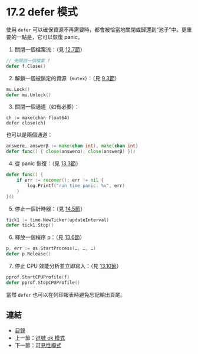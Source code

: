 # 17.2 defer 模式

使用 `defer` 可以確保資源不再需要時，都會被恰當地關閉或歸還到“池子”中。更重要的一點是，它可以恢復 panic。

1. 關閉一個檔案流：（見 [12.7節](12.7.md)）
```go
// 先開啟一個檔案 f
defer f.Close()
```

2. 解鎖一個被鎖定的資源（`mutex`）：（見 [9.3節](09.3.md)）
```go
mu.Lock()
defer mu.Unlock()
```

3. 關閉一個通道（如有必要）：
```
ch := make(chan float64)
defer close(ch)
```

也可以是兩個通道：
```go
answerα, answerβ := make(chan int), make(chan int)
defer func() { close(answerα); close(answerβ) }()
```

4. 從 panic 恢復：（見 [13.3節](13.3.md)）
```go
defer func() {
	if err := recover(); err != nil {
		log.Printf("run time panic: %v", err)
	}
}()
```

5. 停止一個計時器：（見 [14.5節](14.5.md)）
```go
tick1 := time.NewTicker(updateInterval)
defer tick1.Stop()
```

6. 釋放一個程序 p：（見 [13.6節](13.6.md)）
```go
p, err := os.StartProcess(…, …, …)
defer p.Release()
```

7. 停止 CPU 效能分析並立即寫入：（見 [13.10節](13.10.md)）
```go
pprof.StartCPUProfile(f)
defer pprof.StopCPUProfile()
```

當然 `defer` 也可以在列印報表時避免忘記輸出頁尾。

## 連結

- [目錄](directory.md)
- 上一節：[逗號 ok 模式](17.1.md)
- 下一節：[可見性模式](17.3.md)
